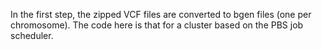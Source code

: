 In the first step, the zipped VCF files are converted to bgen files (one per chromosome). 
The code here is that for a cluster based on the PBS job scheduler.
